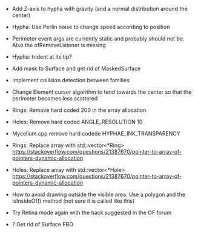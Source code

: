 - Add Z-axis to hypha with gravity (and a normal distribution around the center)
- Hypha: Use Perlin noise to change speed according to position
- Perimeter event args are currently static and probably should not be. Also the ofRemoveListener is missing
- Hypha: trident at its tip?
- Add mask to Surface and get rid of MaskedSurface

- Implement collision detection between families

- Change Element cursor algorithm to tend towards the center so that the perimeter becomes less scattered

- Rings: Remove hard coded 200 in the array allocation
- Holes: Remove hard coded ANGLE_RESOLUTION 10
- Mycelium.cpp remove hard codede HYPHAE_INK_TRANSPARENCY
- Rings: Replace array with std::vector<*Ring> https://stackoverflow.com/questions/21387670/pointer-to-array-of-pointers-dynamic-allocation
- Holes: Replace array with std::vector<*Hole> https://stackoverflow.com/questions/21387670/pointer-to-array-of-pointers-dynamic-allocation

- How to avoid drawing outside the visible area. Use a polygon and the isInsideOf() method (not sure it is called like this)
- Try Retina mode again with the hack suggested in the OF forum

- ? Get rid of Surface FBO
